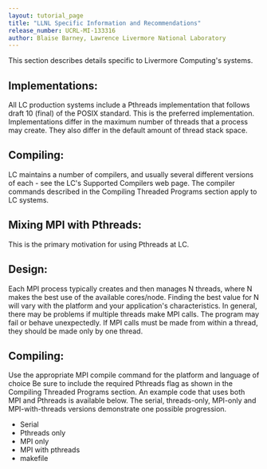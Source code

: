 ```yaml
---
layout: tutorial_page
title: "LLNL Specific Information and Recommendations"
release_number: UCRL-MI-133316
author: Blaise Barney, Lawrence Livermore National Laboratory
---
```

This section describes details specific to Livermore Computing's systems.

## Implementations:

All LC production systems include a Pthreads implementation that follows draft 10 (final) of the POSIX standard. This is the preferred implementation.
Implementations differ in the maximum number of threads that a process may create. They also differ in the default amount of thread stack space.

## Compiling:

LC maintains a number of compilers, and usually several different versions of each - see the LC's Supported Compilers web page.
The compiler commands described in the Compiling Threaded Programs section apply to LC systems.

## Mixing MPI with Pthreads:

This is the primary motivation for using Pthreads at LC.

## Design:

Each MPI process typically creates and then manages N threads, where N makes the best use of the available cores/node.
Finding the best value for N will vary with the platform and your application's characteristics.
In general, there may be problems if multiple threads make MPI calls. The program may fail or behave unexpectedly. If MPI calls must be made from within a thread, they should be made only by one thread.

## Compiling:

Use the appropriate MPI compile command for the platform and language of choice
Be sure to include the required Pthreads flag as shown in the Compiling Threaded Programs section.
An example code that uses both MPI and Pthreads is available below. The serial, threads-only, MPI-only and MPI-with-threads versions demonstrate one possible progression.

* Serial
* Pthreads only
* MPI only
* MPI with pthreads
* makefile
